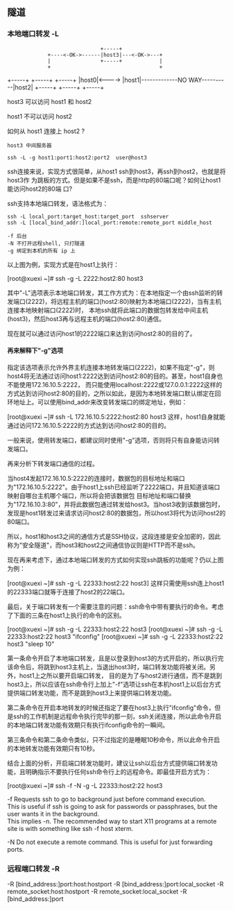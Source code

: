 
## 隧道

### 本地端口转发 -L


                                  +-----+
                 +----<-OK->------|host3|---<-OK->---+
                 |                +-----+            |
                 +                                   +
+-----+       +-----+                             +-----+
|host0|<----> |host1|-------------NO WAY----------|host2|
+-----+       +-----+                             +-----+


host3 可以访问 host1 和 host2

host1 不可以访问 host2

如何从 host1 连接上 host2 ?

    host3 中间服务器

    ssh -L -g host1:port1:host2:port2  user@host3



ssh连接来说，实现方式很简单，从host1 ssh到host3，再ssh到host2，也就是将host3作
为跳板的方式。但是如果不是ssh，而是http的80端口呢？如何让host1能访问host2的80端
口?


ssh支持本地端口转发，语法格式为：

    ssh -L local_port:target_host:target_port  sshserver
    ssh -L [local_bind_addr:]local_port:remote:remote_port middle_host

    -f 后台
    -N 不打开远程shell, 只打隧道
    -g 绑定到本机的所有 ip 上

以上图为例，实现方式是在host1上执行：

[root@xuexi ~]# ssh -g -L 2222:host2:80 host3

其中"-L"选项表示本地端口转发，其工作方式为：在本地指定一个由ssh监听的转发端口(2222)，将远程主机的端口(host2:80)映射为本地端口(2222)，当有主机连接本地映射端口(2222)时，
本地ssh就将此端口的数据包转发给中间主机(host3)，然后host3再与远程主机的端口(host2:80)通信。

现在就可以通过访问host1的2222端口来达到访问host2:80的目的了。


#### 再来解释下"-g"选项

指定该选项表示允许外界主机连接本地转发端口(2222)，如果不指定"-g"，则host4将无法通过访问host1:2222达到访问host2:80的目的。甚至，host1自身也不能使用172.16.10.5:2222，
而只能使用localhost:2222或127.0.0.1:2222这样的方式达到访问host2:80的目的，之所以如此，是因为本地转发端口默认绑定在回环地址上。可以使用bind_addr来改变转发端口的绑定地址，例如：

[root@xuexi ~]# ssh -L 172.16.10.5:2222:host2:80 host3
这样，host1自身就能通过访问172.16.10.5:2222的方式达到访问host2:80的目的。

一般来说，使用转发端口，都建议同时使用"-g"选项，否则将只有自身能访问转发端口。

再来分析下转发端口通信的过程。


当host4发起172.16.10.5:2222的连接时，数据包的目标地址和端口为"172.16.10.5:2222"。由于host1上ssh已经监听了2222端口，并且知道该端口映射自哪台主机哪个端口，所以将会把该数据包
目标地址和端口替换为"172.16.10.3:80"，并将此数据包通过转发给host3。当host3收到该数据包时，发现是host1转发过来请求访问host2:80的数据包，所以host3将代为访问host2的80端口。

所以，host1和host3之间的通信方式是SSH协议，这段连接是安全加密的，因此称为"安全隧道"，而host3和host2之间通信协议则是HTTP而不是ssh。

现在再来考虑下，通过本地端口转发的方式如何实现ssh跳板的功能呢？仍以上图为例：

[root@xuexi ~]# ssh -g -L 22333:host2:22 host3]
这样只需使用ssh连上host1的22333端口就等于连接了host2的22端口。

最后，关于端口转发有一个需要注意的问题：ssh命令中带有要执行的命令。考虑了下面的三条在host1上执行的命令的区别。

[root@xuexi ~]# ssh -g -L 22333:host2:22 host3
[root@xuexi ~]# ssh -g -L 22333:host2:22 host3 "ifconfig"
[root@xuexi ~]# ssh -g -L 22333:host2:22 host3 "sleep 10"

第一条命令开启了本地端口转发，且是以登录到host3的方式开启的，所以执行完该命令后，将跳到host3主机上，当退出host3时，端口转发功能将被关闭。另外，host1上之所以要开启端口转发，
目的是为了与host2进行通信，而不是跳到host3上，所以应该在ssh命令行上加上"-f"选项让ssh在本机host1上以后台方式提供端口转发功能，而不是跳到host3上来提供端口转发功能。

第二条命令在开启本地转发的时候还指定了要在host3上执行"ifconfig"命令，但是ssh的工作机制是远程命令执行完毕的那一刻，ssh关闭连接，所以此命令开启的本地端口转发功能有效期只有执行ifconfig命令的一瞬间。

第三条命令和第二条命令类似，只不过指定的是睡眠10秒命令，所以此命令开启的本地转发功能有效期只有10秒。

结合上面的分析，开启端口转发功能时，建议让ssh以后台方式提供端口转发功能，且明确指示不要执行任何ssh命令行上的远程命令。即最佳开启方式为：

[root@xuexi ~]# ssh -f -N -g -L 22333:host2:22 host3


-f  Requests ssh to go to background just before command execution.  
    This is useful if ssh is going to ask for passwords or passphrases, but the user wants it in the background.  
    This implies -n.  The recommended way to start X11 programs at a remote site is with something like ssh -f host xterm.

-N  Do not execute a remote command.  This is useful for just forwarding ports.






### 远程端口转发 -R

-R [bind_address:]port:host:hostport
-R [bind_address:]port:local_socket
-R remote_socket:host:hostport
-R remote_socket:local_socket
-R [bind_address:]port



